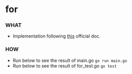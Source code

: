 # for

### WHAT
- Implementation following [this](https://gobyexample.com/for) official doc.

### HOW
- Run below to see the result of main.go
	``` go run main.go ```
- Run below to see the result of for_test.go
	``` go test ```
